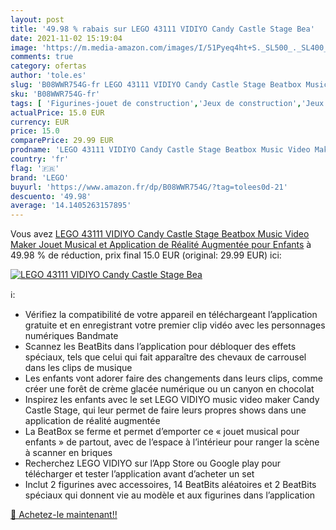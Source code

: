 ```yaml
---
layout: post
title: '49.98 % rabais sur LEGO 43111 VIDIYO Candy Castle Stage Bea'
date: 2021-11-02 15:19:04
image: 'https://m.media-amazon.com/images/I/51Pyeq4ht+S._SL500_._SL400_.jpg'
comments: true
category: ofertas
author: 'tole.es'
slug: 'B08WWR754G-fr LEGO 43111 VIDIYO Candy Castle Stage Beatbox Music Video...'
sku: 'B08WWR754G-fr'
tags: [ 'Figurines-jouet de construction','Jeux de construction','Jeux et Jouets','Jeux et jouets','lego', ]
actualPrice: 15.0 EUR
currency: EUR
price: 15.0
comparePrice: 29.99 EUR
prodname: 'LEGO 43111 VIDIYO Candy Castle Stage Beatbox Music Video Maker  Jouet Musical et Application de Réalité Augmentée pour Enfants'
country: 'fr'
flag: '🇫🇷'
brand: 'LEGO'
buyurl: 'https://www.amazon.fr/dp/B08WWR754G/?tag=tolees0d-21'
descuento: '49.98'
average: '14.1405263157895'
---
```


Vous avez [LEGO 43111 VIDIYO Candy Castle Stage Beatbox Music Video Maker  Jouet Musical et Application de Réalité Augmentée pour Enfants](https://www.amazon.fr/dp/B08WWR754G/?tag=tolees0d-21)  à  49.98 % de réduction, prix final  15.0 EUR (original: 29.99 EUR) ici:

[![LEGO 43111 VIDIYO Candy Castle Stage Bea](https://m.media-amazon.com/images/I/51Pyeq4ht+S._SL500_._SL400_.jpg)](https://www.amazon.fr/dp/B08WWR754G/?tag=tolees0d-21)

ℹ️:

- Vérifiez la compatibilité de votre appareil en téléchargeant l’application gratuite et en enregistrant votre premier clip vidéo avec les personnages numériques Bandmate
- Scannez les BeatBits dans l’application pour débloquer des effets spéciaux, tels que celui qui fait apparaître des chevaux de carrousel dans les clips de musique
- Les enfants vont adorer faire des changements dans leurs clips, comme créer une forêt de crème glacée numérique ou un canyon en chocolat
- Inspirez les enfants avec le set LEGO VIDIYO music video maker Candy Castle Stage, qui leur permet de faire leurs propres shows dans une application de réalité augmentée
- La BeatBox se ferme et permet d’emporter ce « jouet musical pour enfants » de partout, avec de l’espace à l’intérieur pour ranger la scène à scanner en briques
- Recherchez LEGO VIDIYO sur l’App Store ou Google play pour télécharger et tester l’application avant d’acheter un set
- Inclut 2 figurines avec accessoires, 14 BeatBits aléatoires et 2 BeatBits spéciaux qui donnent vie au modèle et aux figurines dans l’application

[🛒 Achetez-le maintenant!!](https://www.amazon.fr/dp/B08WWR754G/?tag=tolees0d-21)
